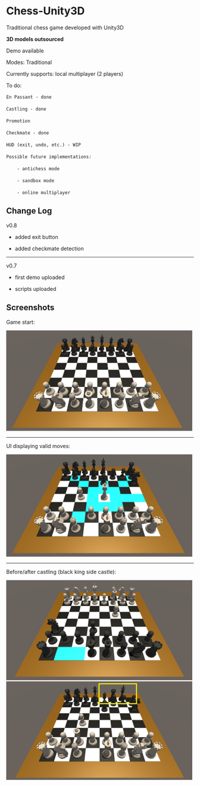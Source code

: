 # Chess-Unity3D

Traditional chess game developed with Unity3D

**3D models outsourced**

Demo available

Modes: Traditional

Currently supports: local multiplayer (2 players)

To do: 

    En Passant - done

    Castling - done
       
    Promotion
       
    Checkmate - done
       
    HUD (exit, undo, etc.) - WIP
    
    Possible future implementations:
        
        - antichess mode
        
        - sandbox mode
        
        - online multiplayer

## Change Log

v0.8

- added exit button

- added checkmate detection

---

v0.7

- first demo uploaded

- scripts uploaded


## Screenshots

Game start:

<img src="./Screenshots/start.PNG" alt="game_start" width="500">

---

UI displaying valid moves:

<img src="./Screenshots/available_moves.PNG" alt="available_moves" width="500">

---

Before/after castling (black king side castle):

<img src="./Screenshots/castle1.PNG" alt="castle1" width="500">
<img src="./Screenshots/castle2.PNG" alt="castle2" width="500">
